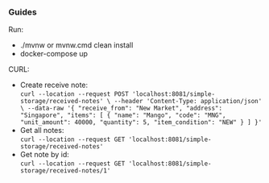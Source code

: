 ### Guides
Run:
- ./mvnw or mvnw.cmd clean install
- docker-compose up

CURL: 
- Create receive note: </br>
`curl --location --request POST 'localhost:8081/simple-storage/received-notes' \
  --header 'Content-Type: application/json' \
  --data-raw '{
  "receive_from": "New Market",
  "address": "Singapore",
  "items": [
  {
  "name": "Mango",
  "code": "MNG",
  "unit_amount": 40000,
  "quantity": 5,
  "item_condition": "NEW"
  }
  ]
  }'`
- Get all notes: </br>
`curl --location --request GET 'localhost:8081/simple-storage/received-notes'`
- Get note by id: </br>
`curl --location --request GET 'localhost:8081/simple-storage/received-notes/1'`

